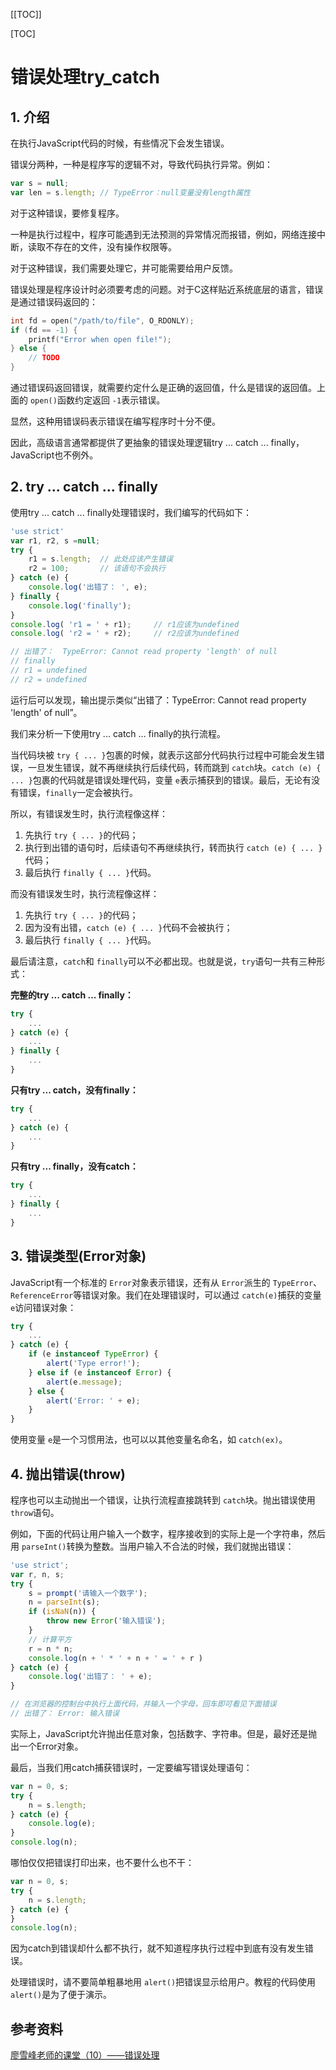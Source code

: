 [[TOC]]

[TOC]

# 错误处理try_catch

## 1. 介绍

在执行JavaScript代码的时候，有些情况下会发生错误。

错误分两种，一种是程序写的逻辑不对，导致代码执行异常。例如：

```javascript
var s = null;
var len = s.length; // TypeError：null变量没有length属性
```

对于这种错误，要修复程序。

一种是执行过程中，程序可能遇到无法预测的异常情况而报错，例如，网络连接中断，读取不存在的文件，没有操作权限等。

对于这种错误，我们需要处理它，并可能需要给用户反馈。

错误处理是程序设计时必须要考虑的问题。对于C这样贴近系统底层的语言，错误是通过错误码返回的：

```c
int fd = open("/path/to/file", O_RDONLY);
if (fd == -1) {
    printf("Error when open file!");
} else {
    // TODO
}
```

通过错误码返回错误，就需要约定什么是正确的返回值，什么是错误的返回值。上面的 `open()`函数约定返回 `-1`表示错误。

显然，这种用错误码表示错误在编写程序时十分不便。

因此，高级语言通常都提供了更抽象的错误处理逻辑try ... catch ... finally，JavaScript也不例外。

## 2. try ... catch ... finally

使用try ... catch ... finally处理错误时，我们编写的代码如下：

```javascript
'use strict'
var r1, r2, s =null;
try {
    r1 = s.length; 	// 此处应该产生错误
    r2 = 100;		// 该语句不会执行
} catch (e) {
    console.log('出错了： ', e);
} finally {
    console.log('finally');
}
console.log( 'r1 = ' + r1);		// r1应该为undefined
console.log( 'r2 = ' + r2);		// r2应该为undefined

// 出错了：  TypeError: Cannot read property 'length' of null
// finally
// r1 = undefined
// r2 = undefined
```

运行后可以发现，输出提示类似“出错了：TypeError: Cannot read property 'length' of null”。

我们来分析一下使用try ... catch ... finally的执行流程。

当代码块被 `try { ... }`包裹的时候，就表示这部分代码执行过程中可能会发生错误，一旦发生错误，就不再继续执行后续代码，转而跳到 `catch`块。`catch (e) { ... }`包裹的代码就是错误处理代码，变量 `e`表示捕获到的错误。最后，无论有没有错误，`finally`一定会被执行。

所以，有错误发生时，执行流程像这样：

1. 先执行 `try { ... }`的代码；
2. 执行到出错的语句时，后续语句不再继续执行，转而执行 `catch (e) { ... }`代码；
3. 最后执行 `finally { ... }`代码。

而没有错误发生时，执行流程像这样：

1. 先执行 `try { ... }`的代码；
2. 因为没有出错，`catch (e) { ... }`代码不会被执行；
3. 最后执行 `finally { ... }`代码。

最后请注意，`catch`和 `finally`可以不必都出现。也就是说，`try`语句一共有三种形式：

**完整的try ... catch ... finally：**

```js
try {
    ...
} catch (e) {
    ...
} finally {
    ...
}
```

**只有try ... catch，没有finally：**

```js
try {
    ...
} catch (e) {
    ...
}
```

 **只有try ... finally，没有catch：**

```js
try {
    ...
} finally {
    ...
}
```



## 3. 错误类型(Error对象)

JavaScript有一个标准的 `Error`对象表示错误，还有从 `Error`派生的 `TypeError`、`ReferenceError`等错误对象。我们在处理错误时，可以通过 `catch(e)`捕获的变量 `e`访问错误对象：

```js
try {
    ...
} catch (e) {
    if (e instanceof TypeError) {
        alert('Type error!');
    } else if (e instanceof Error) {
        alert(e.message);
    } else {
        alert('Error: ' + e);
    }
}
```

使用变量 `e`是一个习惯用法，也可以以其他变量名命名，如 `catch(ex)`。

## 4. 抛出错误(throw)

程序也可以主动抛出一个错误，让执行流程直接跳转到 `catch`块。抛出错误使用 `throw`语句。

例如，下面的代码让用户输入一个数字，程序接收到的实际上是一个字符串，然后用 `parseInt()`转换为整数。当用户输入不合法的时候，我们就抛出错误：

```javascript
'use strict';
var r, n, s;
try {
    s = prompt('请输入一个数字');
    n = parseInt(s);
    if (isNaN(n)) {
        throw new Error('输入错误');
    }
    // 计算平方
    r = n * n;
    console.log(n + ' * ' + n + ' = ' + r )
} catch (e) {
    console.log('出错了： ' + e);
}

// 在浏览器的控制台中执行上面代码，并输入一个字母，回车即可看见下面错误
// 出错了： Error: 输入错误
```

实际上，JavaScript允许抛出任意对象，包括数字、字符串。但是，最好还是抛出一个Error对象。

最后，当我们用catch捕获错误时，一定要编写错误处理语句：

```js
var n = 0, s;
try {
    n = s.length;
} catch (e) {
    console.log(e);
}
console.log(n);
```

哪怕仅仅把错误打印出来，也不要什么也不干：

```js
var n = 0, s;
try {
    n = s.length;
} catch (e) {
}
console.log(n);
```

因为catch到错误却什么都不执行，就不知道程序执行过程中到底有没有发生错误。

处理错误时，请不要简单粗暴地用 `alert()`把错误显示给用户。教程的代码使用 `alert()`是为了便于演示。



## 参考资料

[廖雪峰老师的课堂（10）——错误处理](https://mp.weixin.qq.com/s/oJJNxgG95uoCOwkdv1k6ww)

